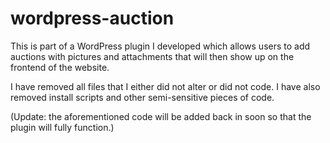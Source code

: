 wordpress-auction
=================

This is part of a WordPress plugin I developed which allows users to add auctions with pictures and attachments that will then show up on the frontend of the website.

I have removed all files that I either did not alter or did not code. I have also removed install scripts and other semi-sensitive pieces of code.

(Update: the aforementioned code will be added back in soon so that the plugin will fully function.)